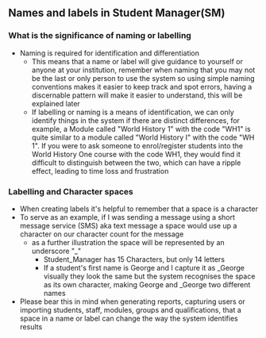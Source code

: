 ## **Names and labels in Student Manager(SM)**

### **What is the significance of naming or labelling**
- Naming is required for identification and differentiation 
	- This means that a name or label will give guidance to yourself or anyone at your institution, remember when naming that you may not be the last or only person to use the system so using simple naming conventions makes it easier to keep track and spot errors, having a discernable pattern will make it easier to understand, this will be explained later
	- If labelling or naming is a means of identification, we can only identify things in the system if there are distinct differences, for example, a Module called "World History 1" with the code "WH1" is quite similar to a module called "World History I" with the code "WH 1". If you were to ask someone to enrol/register students into the World History One course with the code WH1, they would find it difficult to distinguish between the two, which can have a ripple effect, leading to time loss and frustration

### **Labelling and Character spaces**
- When creating labels it's helpful to remember that a space is a character
- To serve as an example, if I was sending a message using a short message service (SMS) aka text message a space would use up a character on our character count for the message
	- as a further illustration the space will be represented by an underscore "_"
		- Student_Manager has 15 Characters, but only 14 letters
		- If a student's first name is George and I capture it as _George visually they look the same but the system recognises the space as its own character, making George and _George two different names
- Please bear this in mind when generating reports, capturing users or importing students, staff, modules, groups and qualifications, that a space in a name or label can change the way the system identifies results
